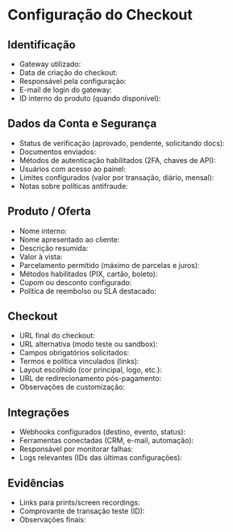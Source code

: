 # Configuração do Checkout

## Identificação

- Gateway utilizado:
- Data de criação do checkout:
- Responsável pela configuração:
- E-mail de login do gateway:
- ID interno do produto (quando disponível):

## Dados da Conta e Segurança

- Status de verificação (aprovado, pendente, solicitando docs):
- Documentos enviados:
- Métodos de autenticação habilitados (2FA, chaves de API):
- Usuários com acesso ao painel:
- Limites configurados (valor por transação, diário, mensal):
- Notas sobre políticas antifraude:

## Produto / Oferta

- Nome interno:
- Nome apresentado ao cliente:
- Descrição resumida:
- Valor à vista:
- Parcelamento permitido (máximo de parcelas e juros):
- Métodos habilitados (PIX, cartão, boleto):
- Cupom ou desconto configurado:
- Política de reembolso ou SLA destacado:

## Checkout

- URL final do checkout:
- URL alternativa (modo teste ou sandbox):
- Campos obrigatórios solicitados:
- Termos e política vinculados (links):
- Layout escolhido (cor principal, logo, etc.):
- URL de redirecionamento pós-pagamento:
- Observações de customização:

## Integrações

- Webhooks configurados (destino, evento, status):
- Ferramentas conectadas (CRM, e-mail, automação):
- Responsável por monitorar falhas:
- Logs relevantes (IDs das últimas configurações):

## Evidências

- Links para prints/screen recordings:
- Comprovante de transação teste (ID):
- Observações finais:

